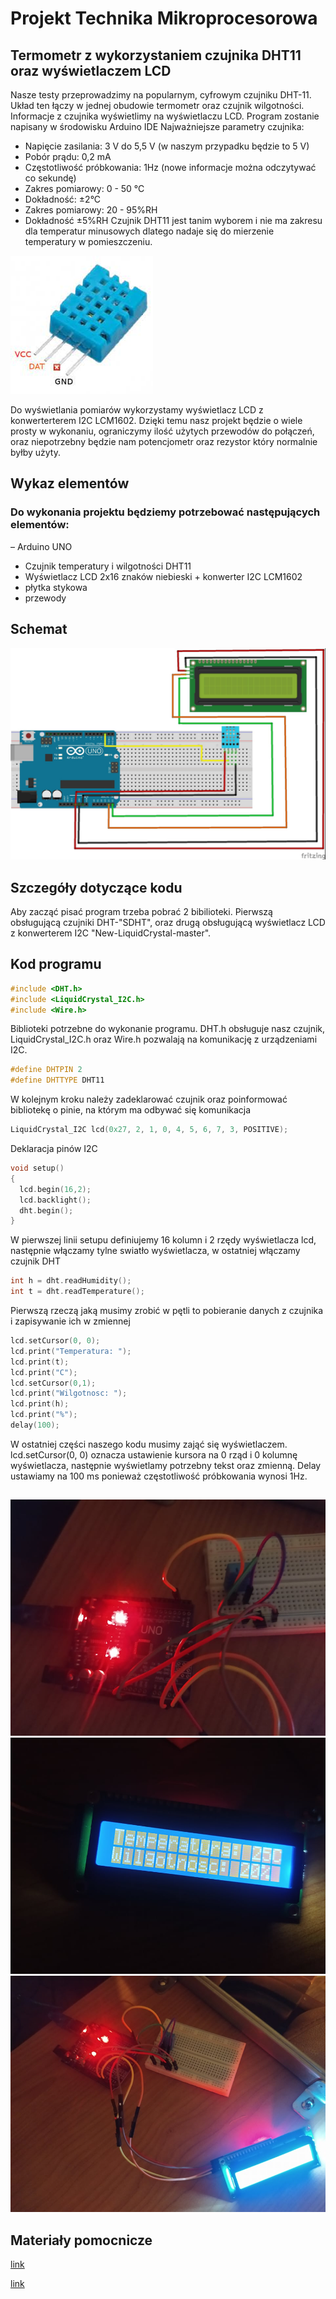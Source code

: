 # Projekt Technika Mikroprocesorowa


## Termometr z wykorzystaniem czujnika DHT11 oraz wyświetlaczem LCD
Nasze testy przeprowadzimy na popularnym, cyfrowym czujniku DHT-11. Układ ten łączy w jednej obudowie termometr oraz czujnik wilgotności. Informacje z czujnika wyświetlimy na wyświetlaczu LCD.
Program zostanie napisany w środowisku Arduino IDE
Najważniejsze parametry czujnika:
- Napięcie zasilania: 3 V do 5,5 V (w naszym przypadku będzie to 5 V)
- Pobór prądu: 0,2 mA
- Częstotliwość próbkowania: 1Hz (nowe informacje można odczytywać co sekundę)
- Zakres pomiarowy: 0 - 50 °C
- Dokładność: ±2°C
- Zakres pomiarowy: 20 - 95%RH
- Dokładność  ±5%RH
Czujnik DHT11 jest tanim wyborem i nie ma zakresu dla temperatur minusowych dlatego nadaje się do mierzenie temperatury w pomieszczeniu.

![img](./dht11.JPG)

Do wyświetlania pomiarów wykorzystamy wyświetlacz LCD z konwerterterem I2C LCM1602. Dzięki temu nasz projekt będzie o wiele prosty w wykonaniu, ograniczymy ilość użytych przewodów do połączeń, oraz niepotrzebny będzie nam potencjometr oraz rezystor który normalnie byłby użyty.

## Wykaz elementów 
### Do wykonania projektu będziemy potrzebować następujących elementów:
– Arduino UNO
- Czujnik temperatury i wilgotności DHT11
- Wyświetlacz LCD 2x16 znaków niebieski + konwerter I2C LCM1602
- płytka stykowa
- przewody
## Schemat
![img](./schemat.JPG)
## Szczegóły dotyczące kodu
Aby zacząć pisać program trzeba pobrać 2 bibilioteki. Pierwszą obsługującą czujniki DHT-"SDHT", oraz drugą obsługującą wyświetlacz LCD z konwerterem I2C "New-LiquidCrystal-master".

## Kod programu
```cpp
#include <DHT.h>
#include <LiquidCrystal_I2C.h>
#include <Wire.h>
```
Biblioteki potrzebne do wykonanie programu. DHT.h obsługuje nasz czujnik,  LiquidCrystal_I2C.h oraz Wire.h pozwalają na komunikację z urządzeniami I2C.

```cpp
#define DHTPIN 2
#define DHTTYPE DHT11
```
W kolejnym kroku należy zadeklarować czujnik oraz poinformować bibliotekę o pinie, na którym ma odbywać się komunikacja
```cpp
LiquidCrystal_I2C lcd(0x27, 2, 1, 0, 4, 5, 6, 7, 3, POSITIVE);
```
Deklaracja pinów I2C
```cpp
void setup()
{
  lcd.begin(16,2);
  lcd.backlight();
  dht.begin();
}
```
W pierwszej linii setupu definiujemy 16 kolumn i 2 rzędy wyświetlacza lcd, następnie włączamy tylne swiatło wyświetlacza, w ostatniej włączamy czujnik DHT
```cpp
int h = dht.readHumidity();
int t = dht.readTemperature();
```
Pierwszą rzeczą jaką musimy zrobić w pętli to pobieranie danych z czujnika i zapisywanie ich w zmiennej
```cpp
lcd.setCursor(0, 0);
lcd.print("Temperatura: ");
lcd.print(t);
lcd.print("C");
lcd.setCursor(0,1);
lcd.print("Wilgotnosc: ");
lcd.print(h);
lcd.print("%");
delay(100);
```
W ostatniej części naszego kodu musimy zająć się wyświetlaczem. lcd.setCursor(0, 0) oznacza ustawienie kursora na 0 rząd i 0 kolumnę wyświetlacza, następnie wyświetlamy potrzebny tekst oraz zmienną. Delay ustawiamy na 100 ms ponieważ częstotliwość próbkowania wynosi 1Hz.
## 
![img](./zdj1.JPG)
![img](./zdj2.JPG)
![img](./zdj3.JPG)

## Materiały pomocnicze
[link](https://forbot.pl/blog/kurs-arduino-ii-cyfrowy-czujnik-wilgotnosci-dht11-id18417)

[link](https://www.instructables.com/How-to-Connect-I2C-Lcd-Display-to-Arduino-Uno/#:~:text=%20How%20to%20Connect%20I2C%20Lcd%20Display%20to,want%20to%20learn%20%E2%80%8BC%20Programming%20you...%20More%20)

